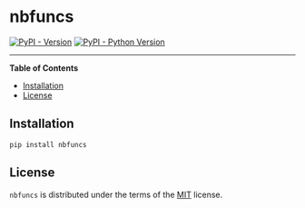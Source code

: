 # nbfuncs

[![PyPI - Version](https://img.shields.io/pypi/v/nbfuncs.svg)](https://pypi.org/project/nbfuncs)
[![PyPI - Python Version](https://img.shields.io/pypi/pyversions/nbfuncs.svg)](https://pypi.org/project/nbfuncs)

-----

**Table of Contents**

- [Installation](#installation)
- [License](#license)

## Installation

```console
pip install nbfuncs
```

## License

`nbfuncs` is distributed under the terms of the [MIT](https://spdx.org/licenses/MIT.html) license.
